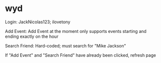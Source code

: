 # wyd

Login: JackNicolas123; ilovetony

Add Event: Add Event at the moment only supports events starting and ending exactly on the hour

Search Friend: Hard-coded; must search for "Mike Jackson"

If "Add Event" and "Search Friend" have already been clicked, refresh page
